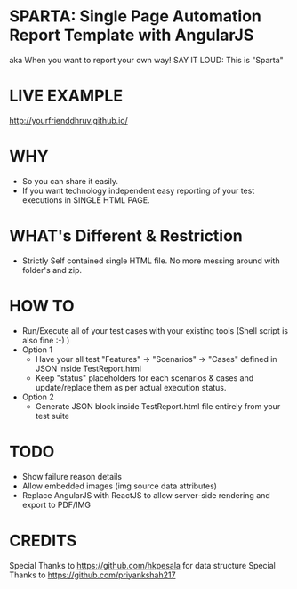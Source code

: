 SPARTA: Single Page Automation Report Template with AngularJS
======

aka When you want to report your own way!
SAY IT LOUD: This is "Sparta"

LIVE EXAMPLE
=============
http://yourfrienddhruv.github.io/

WHY
=====
-   So you can share it easily.
-   If you want technology independent easy reporting of your test executions in SINGLE HTML PAGE.

WHAT's Different & Restriction
==============================
-   Strictly Self contained single HTML file. No more messing around with folder's and zip.

HOW TO
======
-   Run/Execute all of your test cases with your existing tools (Shell script is also fine :-) )
-   Option 1
    -   Have your all test "Features" -> "Scenarios" -> "Cases" defined in JSON inside TestReport.html
    -   Keep "status" placeholders for each scenarios & cases and update/replace them as per actual execution status.
-   Option 2
    -   Generate JSON block inside TestReport.html file entirely from your test suite

TODO
====
-   Show failure reason details
-   Allow embedded images (img source data attributes)
-   Replace AngularJS with ReactJS to allow server-side rendering and export to PDF/IMG

CREDITS
=======
Special Thanks to https://github.com/hkpesala for data structure
Special Thanks to https://github.com/priyankshah217
